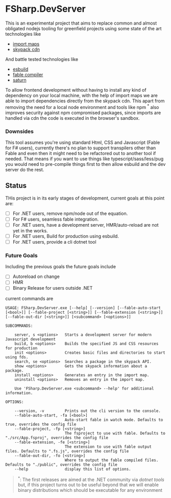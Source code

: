 # FSharp.DevServer

[esbuild]: https://
[import maps]: https://
[fable compiler]: https://
[saturn]: https://
[skypack cdn]: https://

This is an experimental project that aims to replace common and almost obligated nodejs tooling for greenfield projects using some state of the art technologies like

- [import maps]
- [skypack cdn]

And battle tested technologies like

- [esbuild]
- [fable compiler]
- [saturn]

To allow frontend development without having to install any kind of dependency on your local machine, with the help of import maps we are able to import dependencies directly from the skypack cdn. This apart from removing the need for a local node environment and tools like npm <sup>\*</sup> also improves security against npm compromised packages, since imports are handled via cdn the code is executed in the browser's sandbox.

### Downsides

This tool assumes you're using standard Html, CSS and Javascript (Fable for F# users), currently there's no plan to support transpilers other than Fable and even then it might need to be refactored out to another tool if needed. That means if you want to use things like typescript/sass/less/pug you would need to pre-compile things first to then allow esbuild and the dev server do the rest.

## Status

THis project is in its early stages of development, current goals at this point are:

- [ ] For .NET users, remove npm/node out of the equation.
- [ ] For F# users, seamless fable integration.
- [ ] For .NET users, have a development server, HMR/auto-reload are not yet in the works.
- [ ] For .NET users, Build for production using esbuild.
- [ ] For .NET users, provide a cli dotnet tool

### Future Goals

Including the previous goals the future goals include

- [ ] Autoreload on change
- [ ] HMR
- [ ] Binary Release for users outside .NET

current commands are

```
USAGE: FSharp.DevServer.exe [--help] [--version] [--fable-auto-start [<bool>]] [--fable-project [<string>]] [--fable-extension [<string>]] [--fable-out-dir [<string>]] [<subcommand> [<options>]]

SUBCOMMANDS:

    server, s <options>   Starts a development server for modern Javascript development
    build, b <options>    Builds the specified JS and CSS resources for production
    init <options>        Creates basic files and directories to start using fds.
    search, se <options>  Searches a package in the skypack API.
    show <options>        Gets the skypack information about a package.
    install <options>     Generates an entry in the import map.
    uninstall <options>   Removes an entry in the import map.

    Use 'FSharp.DevServer.exe <subcommand> --help' for additional information.

OPTIONS:

    --version, -v         Prints out the cli version to the console.
    --fable-auto-start, -fa [<bool>]
                          Auto-start fable in watch mode. Defaults to true, overrides the config file
    --fable-project, -fp [<string>]
                          The fsproject to use with fable. Defaults to "./src/App.fsproj", overrides the config file
    --fable-extension, -fe [<string>]
                          The extension to use with fable output files. Defaults to ".fs.js", overrides the config file
    --fable-out-dir, -fo [<string>]
                          Where to output the fable compiled files. Defaults to "./public", overrides the config file
    --help                display this list of options.
```

> <sup>\*</sup>: The first releases are aimed at the .NET community via _dotnet tools_ but, if this project turns out to be useful beyond that we will enable binary distributions which should be executable for any environment
